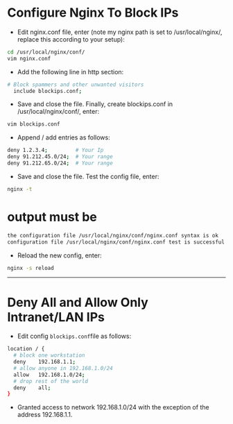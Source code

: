# Configure Nginx To Block IPs
- Edit nginx.conf file, enter (note my nginx path is set to /usr/local/nginx/, replace this according to your setup):

```bash
cd /usr/local/nginx/conf/
vim nginx.conf
```
- Add the following line in http section:

```bash
# Block spammers and other unwanted visitors 
  include blockips.conf;
```
- Save and close the file. Finally, create blockips.conf in /usr/local/nginx/conf/, enter:
```bash
vim blockips.conf
```
- Append / add entries as follows:

```bash
deny 1.2.3.4;         # Your Ip
deny 91.212.45.0/24;  # Your range
deny 91.212.65.0/24;  # Your range
```
- Save and close the file. Test the config file, enter:

```bash
nginx -t
```
#  output must be
```bash
the configuration file /usr/local/nginx/conf/nginx.conf syntax is ok
configuration file /usr/local/nginx/conf/nginx.conf test is successful
```
- Reload the new config, enter:

```bash
nginx -s reload
```
-----------------------------------------------------------------------------------------------------


# Deny All and Allow Only Intranet/LAN IPs

- Edit config ```blockips.conf```file as follows:
```bash 
location / {
  # block one workstation
  deny    192.168.1.1;
  # allow anyone in 192.168.1.0/24
  allow   192.168.1.0/24;
  # drop rest of the world 
  deny    all;
}
```
- Granted access to network 192.168.1.0/24 with the exception of the address 192.168.1.1.















